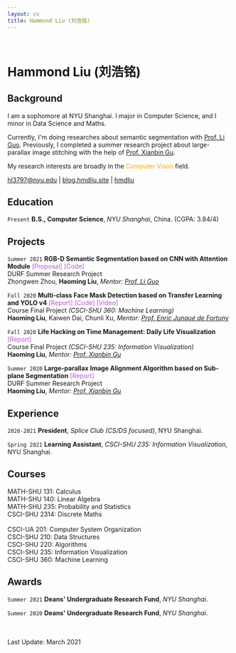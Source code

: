 ```yaml
---
layout: cv
title: Hammond Liu (刘浩铭)
---
```


<br/>

# Hammond Liu (刘浩铭)

## Background
I am a sophomore at NYU Shanghai. I major in Computer Science, and I minor in Data Science and Maths.

Currently, I'm doing researches about semantic segmentation with <a href="https://shanghai.nyu.edu/academics/faculty/directory/li-guo" target="_blank">Prof. Li Guo</a>. Previously, I completed a summer research project about large-parallax image stitching with the help of <a href="https://shanghai.nyu.edu/academics/faculty/directory/xianbin-gu" target="_blank">Prof. Xianbin Gu</a>.

My research interests are broadly in the <font color="FFA500">Computer Vison</font> field.

<div id="webaddress">
  <a href="mailto:hl3797@nyu.edu" target="_blank"><i class="fa fa-envelope-open"></i> hl3797@nyu.edu</a> |
  <!-- <a href="./assets/resume.pdf"><i class="fas fa-file-pdf"></i> Resume</a> | -->
  <a href="https://blog.hmdliu.site/" target="_blank"><i class="fas fa-blog"></i> blog.hmdliu.site</a> |
  <a href="https://github.com/hmdliu" target="_blank"><i class="fab fa-github"></i> hmdliu</a>
</div>

## Education

`Present`
**B.S., Computer Science**, *NYU Shanghai*, China. (CGPA: 3.84/4)


## Projects

`Summer 2021`
**RGB-D Semantic Segmentation based on CNN with Attention Module** <a href="./assets/DURF_RGBD_sseg.pdf" style="color:#BA55D3; text-decoration:none" onmouseover="this.style.color='#39f'; this.style.textDecoration='none'" onmouseout="this.style.color='#BA55D3'; this.style.textDecoration='none'" target="_blank">  [Proposal]</a> <a href="https://github.com/TeamOfProfGuo/DANet" style="color:#BA55D3; text-decoration:none" onmouseover="this.style.color='#39f'; this.style.textDecoration='none'" onmouseout="this.style.color='#BA55D3'; this.style.textDecoration='none'" target="_blank">  [Code]</a> <br>
DURF Summer Research Project <br>
Zhongwen Zhou, **Haoming Liu**, *Mentor: <a href="https://shanghai.nyu.edu/academics/faculty/directory/li-guo" target="_blank">Prof. Li Guo</a>*

`Fall 2020`
**Multi-class Face Mask Detection based on Transfer Learning and YOLO v4** <a href="./assets/ML_face_mask_detection.pdf" style="color:#BA55D3; text-decoration:none" onmouseover="this.style.color='#39f'; this.style.textDecoration='none'" onmouseout="this.style.color='#BA55D3'; this.style.textDecoration='none'" target="_blank">  [Report]</a> <a href="https://github.com/hmdliu/ML-project" style="color:#BA55D3; text-decoration:none" onmouseover="this.style.color='#39f'; this.style.textDecoration='none'" onmouseout="this.style.color='#BA55D3'; this.style.textDecoration='none'" target="_blank">  [Code]</a> <a href="https://drive.google.com/file/d/1VwZAlCiyWek0wMOV_CKwXFfe0sPxrP_I/view?usp=sharing" style="color:#BA55D3; text-decoration:none" onmouseover="this.style.color='#39f'; this.style.textDecoration='none'" onmouseout="this.style.color='#BA55D3'; this.style.textDecoration='none'" target="_blank">  [Video]</a> <br>
Course Final Project *(CSCI-SHU 360: Machine Learning)* <br>
**Haoming Liu**, Kaiwen Dai, Chunli Xu, *Mentor: <a href="https://shanghai.nyu.edu/academics/faculty/directory/enric-junque-de-fortuny" target="_blank">Prof. Enric Junqué de Fortuny</a>*

`Fall 2020`
**Life Hacking on Time Management: Daily Life Visualization** <a href="./assets/IV_daily_life_vis.pdf" style="color:#BA55D3; text-decoration:none" onmouseover="this.style.color='#39f'; this.style.textDecoration='none'" onmouseout="this.style.color='#BA55D3'; this.style.textDecoration='none'" target="_blank">  [Report]</a> <br>
Course Final Project *(CSCI-SHU 235: Information Visualization)* <br>
**Haoming Liu**, *Mentor: <a href="https://shanghai.nyu.edu/academics/faculty/directory/xianbin-gu" target="_blank">Prof. Xianbin Gu</a>*

`Summer 2020`
**Large-parallax Image Alignment Algorithm based on Sub-plane Segmentation** <a href="./assets/DURF_image_stitching.pdf" style="color:#BA55D3; text-decoration:none" onmouseover="this.style.color='#39f'; this.style.textDecoration='none'" onmouseout="this.style.color='#BA55D3'; this.style.textDecoration='none'" target="_blank">  [Report]</a> <br>
DURF Summer Research Project <br>
**Haoming Liu**, *Mentor: <a href="https://shanghai.nyu.edu/academics/faculty/directory/xianbin-gu" target="_blank">Prof. Xianbin Gu</a>*

## Experience

`2020-2021`
**President**, *Splice Club (CS/DS focused)*, NYU Shanghai.

`Spring 2021`
**Learning Assistant**, *CSCI-SHU 235: Information Visualization*, NYU Shanghai.

## Courses
MATH-SHU 131: Calculus \
MATH-SHU 140: Linear Algebra \
MATH-SHU 235: Probability and Statistics \
CSCI-SHU 2314: Discrete Maths \
\
CSCI-UA 201: Computer System Organization \
CSCI-SHU 210: Data Structures \
CSCI-SHU 220: Algorithms \
CSCI-SHU 235: Information Visualization \
CSCI-SHU 360: Machine Learning

## Awards

`Summer 2021`
**Deans' Undergraduate Research Fund**, *NYU Shanghai*.

`Summer 2020`
**Deans' Undergraduate Research Fund**, *NYU Shanghai*.

<br/> <br/>
Last Update: March 2021 <br/> <br/>
